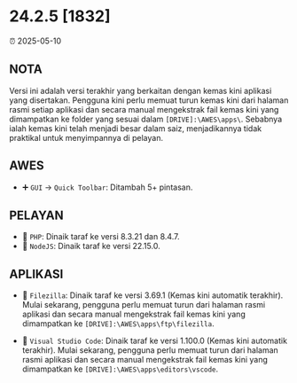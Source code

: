 # 24.2.5 [1832]

⏰ 2025-05-10  

## NOTA  
Versi ini adalah versi terakhir yang berkaitan dengan kemas kini aplikasi yang disertakan. Pengguna kini perlu memuat turun kemas kini dari halaman rasmi setiap aplikasi dan secara manual mengekstrak fail kemas kini yang dimampatkan ke folder yang sesuai dalam `[DRIVE]:\AWES\apps\`. Sebabnya ialah kemas kini telah menjadi besar dalam saiz, menjadikannya tidak praktikal untuk menyimpannya di pelayan.  

## AWES  
- ➕ `GUI` -> `Quick Toolbar`: Ditambah 5+ pintasan.  

## PELAYAN  
- 🔄 `PHP`: Dinaik taraf ke versi 8.3.21 dan 8.4.7.  
- 🔄 `NodeJS`: Dinaik taraf ke versi 22.15.0.  

## APLIKASI  
- 🔄 `Filezilla`: Dinaik taraf ke versi 3.69.1 (Kemas kini automatik terakhir). Mulai sekarang, pengguna perlu memuat turun dari halaman rasmi aplikasi dan secara manual mengekstrak fail kemas kini yang dimampatkan ke `[DRIVE]:\AWES\apps\ftp\filezilla`.  

- 🔄 `Visual Studio Code`: Dinaik taraf ke versi 1.100.0 (Kemas kini automatik terakhir). Mulai sekarang, pengguna perlu memuat turun dari halaman rasmi aplikasi dan secara manual mengekstrak fail kemas kini yang dimampatkan ke `[DRIVE]:\AWES\apps\editors\vscode`.  
